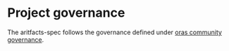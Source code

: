 # Project governance

The aritfacts-spec follows the governance defined under [oras community governance][oras-org-governance].

[oras-org-governance]:    https://github.com/oras-project/community/blob/main/governance/GOVERNANCE.md